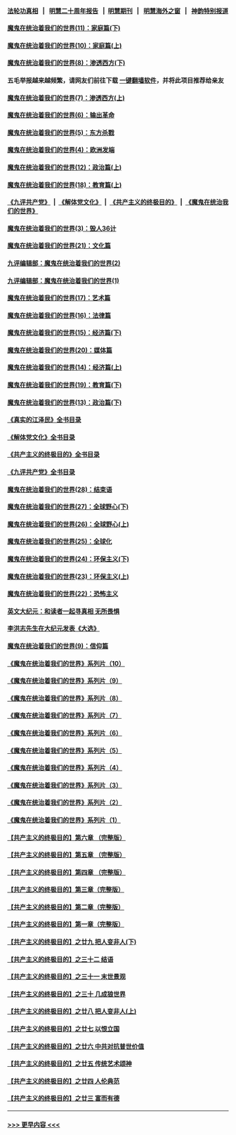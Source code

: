 #### [法轮功真相](https://github.com/gfw-breaker/truth/blob/master/README.md?t=0) &nbsp;&nbsp;|&nbsp;&nbsp; [明慧二十周年报告](https://github.com/gfw-breaker/mh-reports/blob/master/README.md?t=0) &nbsp;&nbsp;|&nbsp;&nbsp;[明慧期刊](https://github.com/gfw-breaker/mh-qikan) &nbsp;&nbsp;|&nbsp;&nbsp; [明慧海外之窗](https://github.com/gfw-breaker/mh-news/blob/master/README.md?t=0) &nbsp;&nbsp;|&nbsp;&nbsp; [神韵特别报道](https://github.com/gfw-breaker/mh-news/blob/master/shenyun.md?t=0)
#### [魔鬼在统治着我们的世界(11)：家庭篇(下)](../pages/nsc422/n10440961.md?t=11281801) 
#### [魔鬼在统治着我们的世界(10)：家庭篇(上)](../pages/nsc422/n10435448.md?t=11281801) 
#### [魔鬼在统治着我们的世界(8)：渗透西方(下)](../pages/nsc422/n10429603.md?t=11281801) 
#### 五毛举报越来越频繁，请网友们前往下载 [一键翻墙软件](https://github.com/gfw-breaker/ssr-accounts)，并将此项目推荐给亲友
#### [魔鬼在统治着我们的世界(7)：渗透西方(上)](../pages/nsc422/n10426013.md?t=11281801) 
#### [魔鬼在统治着我们的世界(6)：输出革命](../pages/nsc422/n10421536.md?t=11281801) 
#### [魔鬼在统治着我们的世界(5)：东方杀戮](../pages/nsc422/n10417707.md?t=11281801) 
#### [魔鬼在统治着我们的世界(4)：欧洲发端](../pages/nsc422/n10414890.md?t=11281801) 
#### [魔鬼在统治着我们的世界(12)：政治篇(上)](../pages/nsc422/n10444576.md?t=11281801) 
#### [魔鬼在统治着我们的世界(18)：教育篇(上)](../pages/nsc422/n10526970.md?t=11281801) 
#### [《九评共产党》](https://github.com/begood0513/9ping.md/blob/master/README.md) &nbsp;|&nbsp; [《解体党文化》](../../../../jtdwh.md/blob/master/README.md)  &nbsp;|&nbsp; [《共产主义的终极目的》](../../../../gczydzjmd.md/blob/master/README.md) &nbsp;|&nbsp; [《魔鬼在统治我们的世界》](../../../../mgztzwmdsj.md/blob/master/README.md) 
#### [魔鬼在统治着我们的世界(3)：毁人36计](../pages/nsc422/n10411583.md?t=11281801) 
#### [魔鬼在统治着我们的世界(21)：文化篇](../pages/nsc422/n10597706.md?t=11281801) 
#### [九评编辑部：魔鬼在统治着我们的世界(2)](../pages/nsc422/n10410036.md?t=11281801) 
#### [九评编辑部：魔鬼在统治着我们的世界(1)](../pages/nsc422/n10406825.md?t=11281801) 
#### [魔鬼在统治着我们的世界(17)：艺术篇](../pages/nsc422/n10499093.md?t=11281801) 
#### [魔鬼在统治着我们的世界(16)：法律篇](../pages/nsc422/n10485969.md?t=11281801) 
#### [魔鬼在统治着我们的世界(15)：经济篇(下)](../pages/nsc422/n10469975.md?t=11281801) 
#### [魔鬼在统治着我们的世界(20)：媒体篇](../pages/nsc422/n10586579.md?t=11281801) 
#### [魔鬼在统治着我们的世界(14)：经济篇(上)](../pages/nsc422/n10457370.md?t=11281801) 
#### [魔鬼在统治着我们的世界(19)：教育篇(下)](../pages/nsc422/n10564808.md?t=11281801) 
#### [魔鬼在统治着我们的世界(13)：政治篇(下)](../pages/nsc422/n10448270.md?t=11281801) 
#### [《真实的江泽民》全书目录](../pages/nsc422/n13721399.md?t=11281801) 
#### [《解体党文化》全书目录](../pages/nsc422/n13721157.md?t=11281801) 
#### [《共产主义的终极目的》全书目录](../pages/nsc422/n13721048.md?t=11281801) 
#### [《九评共产党》全书目录](../pages/nsc422/n13708085.md?t=11281801) 
#### [魔鬼在统治着我们的世界(28)：结束语](../pages/nsc422/n10936246.md?t=11281801) 
#### [魔鬼在统治着我们的世界(27)：全球野心(下)](../pages/nsc422/n10928319.md?t=11281801) 
#### [魔鬼在统治着我们的世界(26)：全球野心(上)](../pages/nsc422/n10900318.md?t=11281801) 
#### [魔鬼在统治着我们的世界(25)：全球化](../pages/nsc422/n10788205.md?t=11281801) 
#### [魔鬼在统治着我们的世界(24)：环保主义(下)](../pages/nsc422/n10695307.md?t=11281801) 
#### [魔鬼在统治着我们的世界(23)：环保主义(上)](../pages/nsc422/n10688613.md?t=11281801) 
#### [魔鬼在统治着我们的世界(22)：恐怖主义](../pages/nsc422/n10614727.md?t=11281801) 
#### [英文大纪元：和读者一起寻真相 无所畏惧](../pages/nsc422/n12542027.md?t=11281801) 
#### [李洪志先生在大纪元发表《大选》](../pages/nsc422/n12534746.md?t=11281801) 
#### [魔鬼在统治着我们的世界(9)：信仰篇](../pages/nsc422/n10432159.md?t=11281801) 
#### [《魔鬼在统治着我们的世界》系列片（10）](../pages/nsc422/n12292670.md?t=11281801) 
#### [《魔鬼在统治着我们的世界》系列片（9）](../pages/nsc422/n12290859.md?t=11281801) 
#### [《魔鬼在统治着我们的世界》系列片（8）](../pages/nsc422/n12287445.md?t=11281801) 
#### [《魔鬼在统治着我们的世界》系列片（7）](../pages/nsc422/n12283425.md?t=11281801) 
#### [《魔鬼在统治着我们的世界》系列片（6）](../pages/nsc422/n12282314.md?t=11281801) 
#### [《魔鬼在统治着我们的世界》系列片（5）](../pages/nsc422/n12281419.md?t=11281801) 
#### [《魔鬼在统治着我们的世界》系列片（4）](../pages/nsc422/n12274024.md?t=11281801) 
#### [《魔鬼在统治着我们的世界》系列片（3）](../pages/nsc422/n12271322.md?t=11281801) 
#### [《魔鬼在统治着我们的世界》系列片（2）](../pages/nsc422/n12269049.md?t=11281801) 
#### [《魔鬼在统治着我们的世界》系列片（1）](../pages/nsc422/n12267575.md?t=11281801) 
#### [【共产主义的终极目的】第六章 （完整版）](../pages/nsc422/n11428913.md?t=11281801) 
#### [【共产主义的终极目的】第五章 （完整版）](../pages/nsc422/n11428912.md?t=11281801) 
#### [【共产主义的终极目的】第四章 （完整版）](../pages/nsc422/n11428907.md?t=11281801) 
#### [【共产主义的终极目的】第三章（完整版）](../pages/nsc422/n11428848.md?t=11281801) 
#### [【共产主义的终极目的】第二章（完整版）](../pages/nsc422/n11428831.md?t=11281801) 
#### [【共产主义的终极目的】第一章（完整版）](../pages/nsc422/n11417651.md?t=11281801) 
#### [【共产主义的终极目的】之廿九 把人变非人(下)](../pages/nsc422/n11344140.md?t=11281801) 
#### [【共产主义的终极目的】之三十二 结语](../pages/nsc422/n11360535.md?t=11281801) 
#### [【共产主义的终极目的】之三十一 末世景观](../pages/nsc422/n11351129.md?t=11281801) 
#### [【共产主义的终极目的】之三十 几成狼世界](../pages/nsc422/n11348280.md?t=11281801) 
#### [【共产主义的终极目的】之廿八 把人变非人(上)](../pages/nsc422/n11340492.md?t=11281801) 
#### [【共产主义的终极目的】之廿七 以恨立国](../pages/nsc422/n11336944.md?t=11281801) 
#### [【共产主义的终极目的】之廿六 中共对抗普世价值](../pages/nsc422/n11324785.md?t=11281801) 
#### [【共产主义的终极目的】之廿五 传统艺术颂神](../pages/nsc422/n11296396.md?t=11281801) 
#### [【共产主义的终极目的】之廿四 人伦典范](../pages/nsc422/n11296397.md?t=11281801) 
#### [【共产主义的终极目的】之廿三 富而有德](../pages/nsc422/n11283598.md?t=11281801) 

----
#### [ >>> 更早内容 <<< ](../indexes/nsc422-earlier.md)

